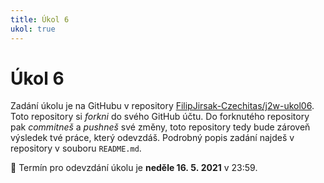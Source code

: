 ```yaml
---
title: Úkol 6
ukol: true
---
```

# Úkol 6

Zadání úkolu je na GitHubu v repository [FilipJirsak-Czechitas/j2w-ukol06](https://github.com/FilipJirsak-Czechitas/j2w-ukol06). Toto repository si _forkni_ do svého GitHub účtu. Do forknutého repository
pak _commitneš_ a _pushneš_ své změny, toto repository tedy bude zároveň výsledek tvé práce, který odevzdáš. Podrobný popis zadání najdeš v repository v souboru `README.md`.

📆 Termín pro odevzdání úkolu je **neděle 16. 5. 2021** v 23:59.
